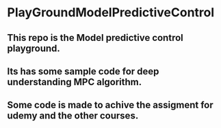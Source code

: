# PlayGroundModelPredictiveControl

## This repo is the Model predictive control playground.
## Its has some sample code for deep understanding MPC algorithm.
## Some code is made to achive the assigment for udemy and the other courses.